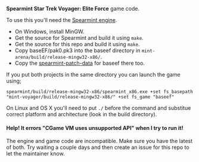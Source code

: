 **Spearmint Star Trek Voyager: Elite Force** game code.

To use this you'll need the [Spearmint engine](https://github.com/zturtleman/spearmint).

  * On Windows, install MinGW.
  * Get the source for Spearmint and build it using `make`.
  * Get the source for this repo and build it using `make`.
  * Copy baseEF/pak0.pk3 into the baseef directory in `mint-arena/build/release-mingw32-x86/`.
  * Copy the [spearmint-patch-data](https://github.com/zturtleman/spearmint-patch-data) for baseef there too.

If you put both projects in the same directory you can launch the game using;

    spearmint/build/release-mingw32-x86/spearmint_x86.exe +set fs_basepath "mint-voyager/build/release-mingw32-x86/" +set fs_game "baseef"

On Linux and OS X you'll need to put `./` before the command and substitue correct platform and architecture (look in the build directory).

#### Help! It errors "CGame VM uses unsupported API" when I try to run it!

The engine and game code are incompatible. Make sure you have the latest of both. Try waiting a couple days and then create an issue for this repo to let the maintainer know.
